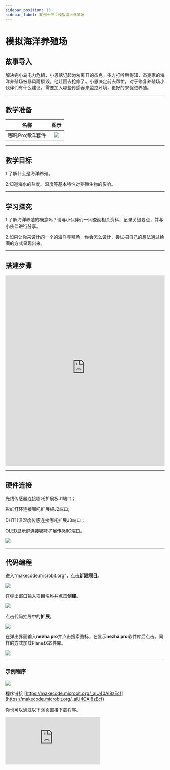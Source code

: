 ```yaml
---
sidebar_position: 13
sidebar_label: 案例十三：模拟海上养殖场
---
```


# 模拟海洋养殖场
## 故事导入

解决完小岛电力危机，小恩惦记起匆匆离开的杰克。多方打听后得知，杰克家的海洋养殖场被暴风雨损毁，他赶回去抢修了。小恩决定前去帮忙，对于修复养殖场小伙伴们有什么建议，需要加入哪些传感器来监控环境，更好的来促进养殖。

--- 

## 教学准备

|     名称     |            图示            |
| :----------: | :--------------------------: |
|   哪吒Pro海洋套件  |   ![](https://wiki-media-ef.oss-cn-hongkong.aliyuncs.com/docs/microbit/building-blocks/nezha-pro-ocean-kit/nezha-pro-ocean-kit-products-introduction-002.png.png)  |

--- 
## 教学目标 

1.了解什么是海洋养殖。

2.知道海水的盐度、温度等基本特性对养殖生物的影响。


--- 

## 学习探究

1.了解海洋养殖的概念吗？请与小伙伴们一同查阅相关资料，记录关键要点，并与小伙伴进行分享。

2.如果让你来设计的一个的海洋养殖场，你会怎么设计，尝试把自己的想法通过绘画的方式呈现出来。

--- 
## 搭建步骤

<embed src="https://wiki-media-ef.oss-cn-hongkong.aliyuncs.com/docs/microbit/building-blocks/nezha-pro-ocean-kit/setup-diagram/case13/nezha-pro-ocean-kit-13-1.png.pdf" type="application/pdf" width="100%" height="600px" />

--- 

## 硬件连接

光线传感器连接哪吒扩展板J1端口；

彩虹灯环连接哪吒扩展板J2端口;

DHT11温湿度传感连接哪吒扩展J3端口；

OLED显示屏连接哪吒扩展传感IIC端口。

![](https://wiki-media-ef.oss-cn-hongkong.aliyuncs.com/docs/microbit/building-blocks/nezha-pro-ocean-kit/setup-diagram/case13/nezha-pro-ocean-kit-13-3.png.png)

--- 
## 代码编程

进入“[makecode.microbit.org](https://makecode.microbit.org)”，点击**新建项目**。

![](https://wiki-media-ef.oss-cn-hongkong.aliyuncs.com/docs/microbit/building-blocks/microbit-space-science-kit/images/microbit-space-science-kit-case01-07.png)

在弹出窗口输入项目名称并点击**创建**。

![](https://wiki-media-ef.oss-cn-hongkong.aliyuncs.com/docs/microbit/building-blocks/microbit-space-science-kit/images/microbit-space-science-kit-case01-11.png)

点击代码抽屉中的**扩展**。

![](https://wiki-media-ef.oss-cn-hongkong.aliyuncs.com/docs/microbit/building-blocks/microbit-space-science-kit/images/microbit-space-science-kit-case01-09.png)

在弹出界面输入**nezha pro**并点击搜索图标，在显示**nezha pro**软件库后点击。同样的方式加载PlanetX软件库。

![](https://wiki-media-ef.oss-cn-hongkong.aliyuncs.com/docs/microbit/building-blocks/microbit-space-science-kit/images/microbit-space-science-kit-case01-10.png)

---
### 示例程序

![](https://wiki-media-ef.oss-cn-hongkong.aliyuncs.com/docs/microbit/building-blocks/nezha-pro-ocean-kit/setup-diagram/case13/nezha-pro-ocean-kit-13-2.png(1).png)

程序链接
[https://makecode.microbit.org/_aiU40Ai8zEcf](https://makecode.microbit.org/_aiU40Ai8zEcf)

你也可以通过以下网页直接下载程序。

<div
    style={{
        position: 'relative',
        paddingBottom: '60%',
        overflow: 'hidden',
    }}
>
    <iframe
        src="https://makecode.microbit.org/_aiU40Ai8zEcf"
        frameborder="0"
        sandbox="allow-popups allow-forms allow-scripts allow-same-origin"
        style={{
            position: 'absolute',
            width: '100%',
            height: '100%',
        }}
    />
</div>

---
### 下载程序

使用 USB 线连接 PC 和 micro:bit V2。

![](https://wiki-media-ef.oss-cn-hongkong.aliyuncs.com/docs/microbit/building-blocks/microbit-space-science-kit/images/microbit-space-science-kit-manual03.gif)

连接成功后，电脑上会识别出一个名为 MICROBIT 的盘符。

![](https://wiki-media-ef.oss-cn-hongkong.aliyuncs.com/docs/microbit/building-blocks/microbit-space-science-kit/images/microbit-space-science-kit-manual06.png)

点击左下角的![](https://wiki-media-ef.oss-cn-hongkong.aliyuncs.com/docs/microbit/building-blocks/microbit-space-science-kit/images/microbit-space-science-kit-manual07.png)，选择**Connect Device**。

![](https://wiki-media-ef.oss-cn-hongkong.aliyuncs.com/docs/microbit/building-blocks/microbit-space-science-kit/images/microbit-space-science-kit-manual11.png)

点击![](https://wiki-media-ef.oss-cn-hongkong.aliyuncs.com/docs/microbit/building-blocks/microbit-space-science-kit/images/microbit-space-science-kit-manual08.png)。

![](https://wiki-media-ef.oss-cn-hongkong.aliyuncs.com/docs/microbit/building-blocks/microbit-space-science-kit/images/microbit-space-science-kit-manual12.png)

点击![](https://wiki-media-ef.oss-cn-hongkong.aliyuncs.com/docs/microbit/building-blocks/microbit-space-science-kit/images/microbit-space-science-kit-manual09.png)。

![](https://wiki-media-ef.oss-cn-hongkong.aliyuncs.com/docs/microbit/building-blocks/microbit-space-science-kit/images/microbit-space-science-kit-manual13.png)

在弹出窗口选择 **BBC micro:bit CMSIS-DAP**，然后选择**连接**，至此，我们的 micro:bit 就已经连接成功。

![](https://wiki-media-ef.oss-cn-hongkong.aliyuncs.com/docs/microbit/building-blocks/microbit-space-science-kit/images/microbit-space-science-kit-manual14.png)

点击**下载程序**

![](https://wiki-media-ef.oss-cn-hongkong.aliyuncs.com/docs/microbit/building-blocks/microbit-space-science-kit/images/microbit-space-science-kit-manual10.png)

---
## 案例演示

DHT11温湿度传感器获取当前环境的温湿度数据，并通过OLED显示屏进行显示，光线传感器检测当前环境光亮度＜100时，彩虹灯环点亮，否则彩虹灯环关闭。

**图片**

---
## 扩展知识

### 海洋养殖场

海洋养殖场是人类在海洋中人工培育、养殖海洋生物（如鱼类、贝类、藻类等）的场所，就像 “海洋里的农场”，既能为我们提供丰富的海鲜，又能保护野生海洋生物资源。

### 一、海洋养殖场有哪些类型？

根据养殖的海域远近，主要分为两类：

**近海养殖场**：靠近岸边的浅海区域，比如海湾、滩涂。这里水浅、容易管理，适合养海带、扇贝、虾等。

**远海养殖场**：离岸边较远的深海区域，需要用大型网箱、养殖平台等设备，能养大黄鱼、金枪鱼等对环境要求高的鱼类。

### 二、按养殖方式分

**筏式养殖**：用泡沫浮球或塑料浮子组成 “浮筏”，通过锚固定在海中，将养殖物（如扇贝、海带）挂在筏下的绳索上，让它们悬浮在适宜的水层（避免海底淤泥污染）。

**网箱养殖**：用高强度网衣围成 “水下笼子”，固定在海中，养殖鱼类（如鲈鱼、石斑鱼）。网眼大小刚好能让水流通过（带入氧气和天然饵料），又能拦住养殖鱼和大型敌害。

**底播养殖**：将贝类、海参等底栖生物的苗种直接播撒在海底泥沙或岩石区，让它们像在自然环境中一样生长，仅通过划定区域防止偷捕，适合对环境适应性强的物种。

**工船养殖**：在大型船只上搭建养殖舱，通过设备调控水温、盐度，可在远海移动，甚至能 “跟着鱼群习性走”，是近年新兴的高科技养殖方式。

### 三、养殖对象：从 “菜篮子” 到 “经济链”

海洋养殖场的 “居民” 涵盖多种海洋生物，既有我们常吃的食材，也有用于加工的经济品种：

**藻类**：海带、紫菜、裙带菜（富含碘和膳食纤维，是 “海上蔬菜”）；

**贝类**：扇贝、牡蛎、花蛤（滤食海水里的浮游生物，养殖成本低）；

**鱼类**：大黄鱼、鲈鱼、三文鱼（高蛋白，是餐桌上的 “常客”）；

**甲壳类**：南美白对虾、青蟹（肉质鲜美，经济价值高）；

**棘皮类**：海参、海胆（营养丰富，兼具食用和药用价值）。

### 四、重要意义：平衡需求与保护

**保障食物安全**：全球约 1/3 的海鲜来自养殖，海洋养殖场能稳定供应优质蛋白，缓解 “野生海鲜不够吃” 的问题。

**保护野生资源**：减少对野生鱼类、贝类的过度捕捞，让天然海域的生物种群有机会恢复。

**带动经济发展**：沿海地区通过养殖、加工、销售形成产业链，提供大量就业岗位（如育苗员、养殖工、海鲜加工员）。

**探索蓝色农业**：利用海洋空间发展 “不占耕地的农业”，为人口增长带来的粮食压力提供新解法。

### 五、挑战：可持续发展的关键

海洋养殖虽有益，但也需避免 “顾此失彼”：

若养殖密度过高，残饵和排泄物会污染海水，导致水质恶化；

外来养殖物种可能逃逸到天然海域，挤占本土生物的生存空间；

台风、赤潮等自然灾害可能摧毁养殖设施，造成损失。


因此，现代海洋养殖场越来越注重 “生态养殖”：控制养殖规模、选用本土物种、采用循环水技术（减少污染），让养殖与海洋生态和谐共存。
简单说，海洋养殖场是人类用智慧在大海中开辟的 “可持续粮仓”—— 既让我们能安心享用海鲜，又努力守护着大海的健康。
